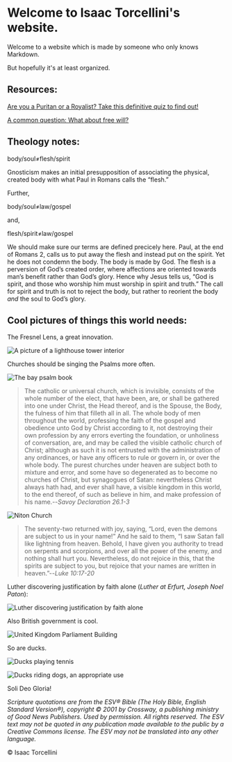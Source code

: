 # Welcome to Isaac Torcellini's website.

Welcome to a website which is made by someone who only knows Markdown.

But hopefully it's at least organized.

## Resources:

[Are you a Puritan or a Royalist? Take this definitive quiz to find out!](/Puritan.or.Royalist.Quiz.pdf)

[A common question: What about free will?](/What.about.free.will.pdf)

## Theology notes:

body/soul≠flesh/spirit

Gnosticism makes an initial presupposition of associating the physical, created body with what Paul in Romans calls the “flesh.”

Further,

body/soul≠law/gospel

and,

flesh/spirit≠law/gospel

We should make sure our terms are defined precicely here. Paul, at the end of Romans 2, calls us to put away the flesh and instead put on the spirit. Yet he does not condemn the body. The body is made by God. The flesh is a perversion of God’s created order, where affections are oriented towards man’s benefit rather than God’s glory. Hence why Jesus tells us, “God is spirit, and those who worship him must worship in spirit and truth.” The call for spirit and truth is not to reject the body, but rather to reorient the body *and* the soul to God’s glory.

## Cool pictures of things this world needs:

The Fresnel Lens, a great innovation.

![A picture of a lighthouse tower interior](/fresnel.lens.png)

Churches should be singing the Psalms more often.

![The bay psalm book](/bay.psalm.book.jpg)

> The catholic or universal church, which is invisible, consists of the whole number of the elect, that have been, are, or shall be gathered into one under Christ, the Head thereof, and is the Spouse, the Body, the fulness of him that filleth all in all.
The whole body of men throughout the world, professing the faith of the gospel and obedience unto God by Christ according to it, not destroying their own profession by any errors everting the foundation, or unholiness of conversation, are, and may be called the visible catholic church of Christ; although as such it is not entrusted with the administration of any ordinances, or have any officers to rule or govern in, or over the whole body.
The purest churches under heaven are subject both to mixture and error, and some have so degenerated as to become no churches of Christ, but synagogues of Satan: nevertheless Christ always hath had, and ever shall have, a visible kingdom in this world, to the end thereof, of such as believe in him, and make profession of his name.--*Savoy Declaration 26.1-3*

![Niton Church](/church.jpg)

> The seventy-two returned with joy, saying, “Lord, even the demons are subject to us in your name!” And he said to them, “I saw Satan fall like lightning from heaven. Behold, I have given you authority to tread on serpents and scorpions, and over all the power of the enemy, and nothing shall hurt you. Nevertheless, do not rejoice in this, that the spirits are subject to you, but rejoice that your names are written in heaven.”--*Luke 10:17-20*

Luther discovering justification by faith alone (*Luther at Erfurt, Joseph Noel Paton*):

![Luther discovering justification by faith alone](/luther.sola.fide.jpg)

Also British government is cool.

![United Kingdom Parliament Building](/westminster.jpg)

So are ducks.

![Ducks playing tennis](/tennis.ducks.jpg)

![Ducks riding dogs, an appropriate use](/ducks.dogs.jpg)

Soli Deo Gloria!

*Scripture quotations are from the ESV® Bible (The Holy Bible, English Standard Version®), copyright © 2001 by Crossway, a publishing ministry of Good News Publishers. Used by permission. All rights reserved. The ESV text may not be quoted in any publication made available to the public by a Creative Commons license. The ESV may not be translated into any other language.*

© Isaac Torcellini
